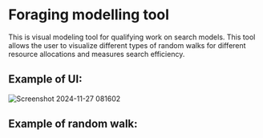 # Foraging modelling tool
This is visual modeling tool for qualifying work on search models. This tool
allows the user to visualize different types of random walks for different resource
allocations and measures search efficiency.
## Example of UI:
![Screenshot 2024-11-27 081602](https://github.com/user-attachments/assets/fec803f1-3346-4b0d-80d7-f6731753f51b)
## Example of random walk:

